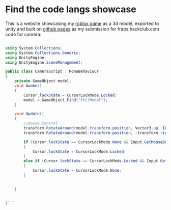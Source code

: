 # Find the code langs showcase
This is a website showcasing my [roblox game](https://www.roblox.com/share?code=c24371b39f9de146a3183c7205141a2d&type=ExperienceDetails&stamp=1718626359965) as a 3d model, exported to unity 
and built on [github pages](https://phyotp.github.io/findthecodelangs-RUP)
 as my submission for fraps.hackclub.com
code for camera:
```cs

using System.Collections;
using System.Collections.Generic;
using UnityEngine;
using UnityEngine.SceneManagement;

public class CameraScript : MonoBehaviour
{
    private GameObject model;
    void Awake()
    {
        Cursor.lockState = CursorLockMode.Locked;
        model = GameObject.Find("ftclModel");
    }

    void Update()
    {
        //mouse control
        transform.RotateAround(model.transform.position, Vector3.up, Input.GetAxis("Mouse X"));
        transform.RotateAround(model.transform.position, -transform.right, Input.GetAxis("Mouse Y"));

        if (Cursor.lockState == CursorLockMode.None && Input.GetMouseButtonDown(1))
        {
            Cursor.lockState = CursorLockMode.Locked;
        }
        else if (Cursor.lockState == CursorLockMode.Locked && Input.GetKeyDown(KeyCode.Escape))
        {
            Cursor.lockState = CursorLockMode.None;
        }

        
    }


}```
